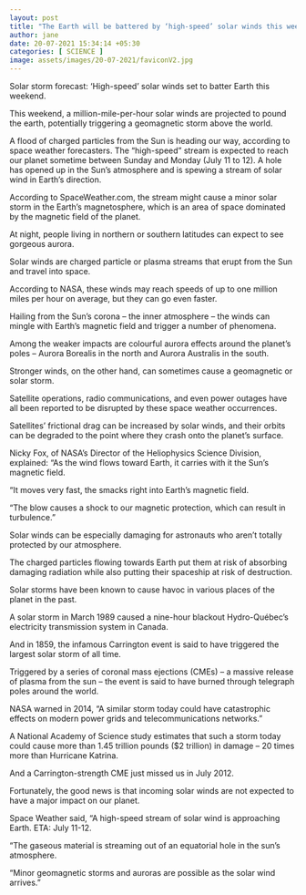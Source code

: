 ```yaml
---
layout: post
title: "The Earth will be battered by ‘high-speed’ solar winds this weekend, according to the forecast."
author: jane 
date: 20-07-2021 15:34:14 +05:30 
categories: [ SCIENCE ] 
image: assets/images/20-07-2021/faviconV2.jpg
---
```

Solar storm forecast: ‘High-speed’ solar winds set to batter Earth this weekend.

This weekend, a million-mile-per-hour solar winds are projected to pound the earth, potentially triggering a geomagnetic storm above the world.

A flood of charged particles from the Sun is heading our way, according to space weather forecasters. The “high-speed” stream is expected to reach our planet sometime between Sunday and Monday (July 11 to 12). A hole has opened up in the Sun’s atmosphere and is spewing a stream of solar wind in Earth’s direction.

According to SpaceWeather.com, the stream might cause a minor solar storm in the Earth’s magnetosphere, which is an area of space dominated by the magnetic field of the planet.

At night, people living in northern or southern latitudes can expect to see gorgeous aurora.

Solar winds are charged particle or plasma streams that erupt from the Sun and travel into space.

According to NASA, these winds may reach speeds of up to one million miles per hour on average, but they can go even faster.

Hailing from the Sun’s corona – the inner atmosphere – the winds can mingle with Earth’s magnetic field and trigger a number of phenomena.

Among the weaker impacts are colourful aurora effects around the planet’s poles – Aurora Borealis in the north and Aurora Australis in the south.

Stronger winds, on the other hand, can sometimes cause a geomagnetic or solar storm.

Satellite operations, radio communications, and even power outages have all been reported to be disrupted by these space weather occurrences.

Satellites’ frictional drag can be increased by solar winds, and their orbits can be degraded to the point where they crash onto the planet’s surface.

Nicky Fox, of NASA’s Director of the Heliophysics Science Division, explained: “As the wind flows toward Earth, it carries with it the Sun’s magnetic field.

“It moves very fast, the smacks right into Earth’s magnetic field.

“The blow causes a shock to our magnetic protection, which can result in turbulence.”

Solar winds can be especially damaging for astronauts who aren’t totally protected by our atmosphere.

The charged particles flowing towards Earth put them at risk of absorbing damaging radiation while also putting their spaceship at risk of destruction.

Solar storms have been known to cause havoc in various places of the planet in the past.

A solar storm in March 1989 caused a nine-hour blackout Hydro-Québec’s electricity transmission system in Canada.

And in 1859, the infamous Carrington event is said to have triggered the largest solar storm of all time.

Triggered by a series of coronal mass ejections (CMEs) – a massive release of plasma from the sun – the event is said to have burned through telegraph poles around the world.

NASA warned in 2014, “A similar storm today could have catastrophic effects on modern power grids and telecommunications networks.”

A National Academy of Science study estimates that such a storm today could cause more than 1.45 trillion pounds ($2 trillion) in damage – 20 times more than Hurricane Katrina.

And a Carrington-strength CME just missed us in July 2012.

Fortunately, the good news is that incoming solar winds are not expected to have a major impact on our planet.

Space Weather said, “A high-speed stream of solar wind is approaching Earth. ETA: July 11-12.

“The gaseous material is streaming out of an equatorial hole in the sun’s atmosphere.

“Minor geomagnetic storms and auroras are possible as the solar wind arrives.”